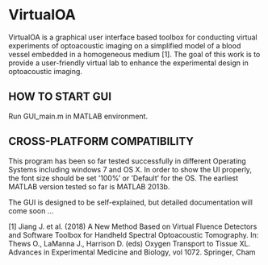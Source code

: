 # VirtualOA
VirtualOA is a graphical user interface based toolbox for conducting virtual experiments of optoacoustic imaging on a simplified model of a blood vessel embedded in a homogeneous medium [1]. The goal of this work is to provide a user-friendly virtual lab  to enhance the experimental design in optoacoustic imaging.

##  HOW TO START GUI
Run GUI_main.m in MATLAB environment.

## CROSS-PLATFORM COMPATIBILITY
This program has been so far tested successfully in different Operating Systems including windows 7 and OS X. In order to show the UI properly, the font size should be set ’100%’ or ’Default’ for the OS. The earliest MATLAB version tested so far is MATLAB 2013b.

The GUI is designed to be self-explained, but detailed documentation will come soon ...
 
[1] Jiang J. et al. (2018) A New Method Based on Virtual Fluence Detectors and Software Toolbox for Handheld Spectral Optoacoustic Tomography. In: Thews O., LaManna J., Harrison D. (eds) Oxygen Transport to Tissue XL. Advances in Experimental Medicine and Biology, vol 1072. Springer, Cham
